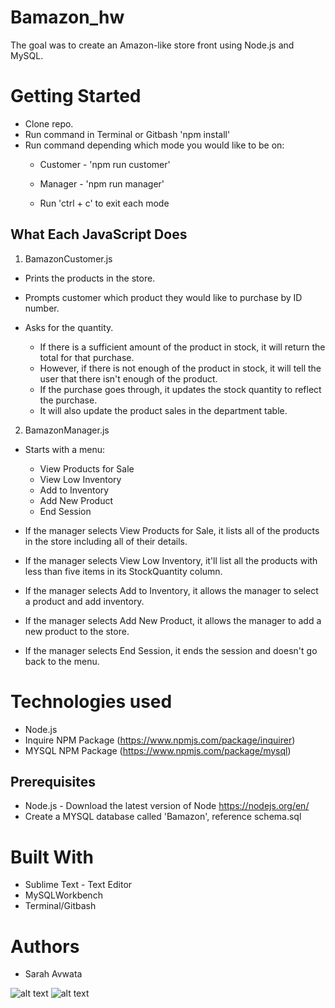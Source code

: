 # Bamazon_hw
The goal was to create an Amazon-like store front using Node.js and MySQL.

# Getting Started
* Clone repo.
* Run command in Terminal or Gitbash 'npm install'
* Run command depending which mode you would like to be on:
   * Customer - 'npm run customer'
   * Manager - 'npm run manager'

   * Run 'ctrl + c' to exit each mode

## What Each JavaScript Does
1. BamazonCustomer.js

* Prints the products in the store.

* Prompts customer which product they would like to purchase by ID number.

* Asks for the quantity.

     * If there is a sufficient amount of the product in stock, it will return the total for that purchase.
     * However, if there is not enough of the product in stock, it will tell the user that there isn't enough of the product.
     * If the purchase goes through, it updates the stock quantity to reflect the purchase.
     * It will also update the product sales in the department table.

2. BamazonManager.js

* Starts with a menu:
  * View Products for Sale
  * View Low Inventory
  * Add to Inventory
  * Add New Product
  * End Session
* If the manager selects View Products for Sale, it lists all of the products in the store including all of their details.

* If the manager selects View Low Inventory, it'll list all the products with less than five items in its StockQuantity column.

* If the manager selects Add to Inventory, it allows the manager to select a product and add inventory.

* If the manager selects Add New Product, it allows the manager to add a new product to the store.

* If the manager selects End Session, it ends the session and doesn't go back to the menu.

# Technologies used
 * Node.js
 * Inquire NPM Package (https://www.npmjs.com/package/inquirer)
 * MYSQL NPM Package (https://www.npmjs.com/package/mysql)

## Prerequisites
- Node.js - Download the latest version of Node https://nodejs.org/en/
- Create a MYSQL database called 'Bamazon', reference schema.sql

# Built With
* Sublime Text - Text Editor
* MySQLWorkbench
* Terminal/Gitbash

# Authors
* Sarah Avwata  

![alt text](/images/bamazon.gif)
![alt text](/images/bamazon2.gif)